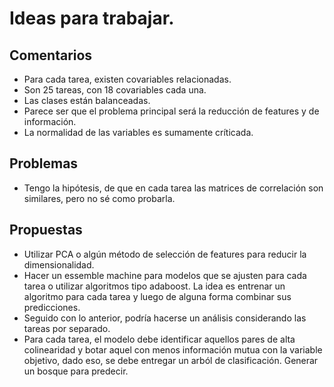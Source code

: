 # Ideas para trabajar.

## Comentarios
- Para cada tarea, existen covariables relacionadas.
- Son 25 tareas, con 18 covariables cada una.
- Las clases están balanceadas.
- Parece ser que el problema principal será la reducción de features y de información.
- La normalidad de las variables es sumamente críticada.

## Problemas
- Tengo la hipótesis, de que en cada tarea las matrices de correlación son similares, pero no sé como probarla.

## Propuestas
- Utilizar PCA o algún método de selección de features para reducir la dimensionalidad.
- Hacer un essemble machine para modelos que se ajusten para cada tarea o utilizar algoritmos tipo adaboost. La idea es entrenar un algoritmo para cada tarea y luego de alguna forma combinar sus predicciones.
- Seguido con lo anterior, podría hacerse un análisis considerando las tareas por separado.
- Para cada tarea, el modelo debe identificar aquellos pares de alta colinearidad y botar aquel con menos información mutua con la variable objetivo, dado eso, se debe entregar un arból de clasificación. Generar un bosque para predecir.
